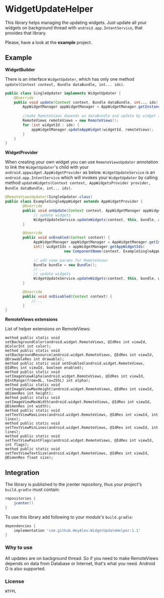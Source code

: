 # WidgetUpdateHelper

This library helps managing the updating widgets. Just update all your widgets on background thread with `android.app.IntentService`, that provides that library.

Please, have a look at the **example** project.

## Example

**WidgetBuilder**

There is an interface `WidgetUpdater`, which has only one method `update(Context context, Bundle dataBundle, int... ids)`. 

```java
public class SingleUpdater implements WidgetUpdater {
    @Override
    public void update(Context context, Bundle dataBundle, int... ids) {
        AppWidgetManager appWidgetManager = AppWidgetManager.getInstance(context);
       
        //make RemoteViews depends on dataBundle and update by widget ID
        RemoteViews remoteViews = new RemoteViews();
        for (int widgetId : ids) {
            appWidgetManager.updateAppWidget(widgetId, remoteViews);
        }
    }
}
```

**WidgetProvider**

When creating your own widget you can use `RemoteViewsUpdater` annotation to link the `WidgetUpdater`'s child with your `android.appwidget.AppWidgetProvider` as below.
`WidgetUpdateService` is an `android.app.IntentService` which will invokes your `WidgetUpdater` by calling method `updateWidgets(Context context, AppWidgetsProvider provider, Bundle dataBundle, int... ids)`.

```java
@RemoteViewsUpdater(SingleUpdater.class)
public class ExampleSingleAppWidget extends AppWidgetProvider {
        @Override
        public void onUpdate(Context context, AppWidgetManager appWidgetManager, int[] appWidgetIds) {
             // update widgets
             WidgetUpdateService.updateWidgets(context, this, bundle, appWidgetIds);
        }

        @Override
        public void onEnabled(Context context) {
             AppWidgetManager appWidgetManager = AppWidgetManager.getInstance(context);
             int[] widgetIds = appWidgetManager.getAppWidgetIds(
                           new ComponentName(context, ExampleSingleAppWidget.class));
           
             // add some params for RemoteViews
             Bundle bundle = new Bundle();
             //...
             // update widgets
             WidgetUpdateService.updateWidgets(context, this, bundle, widgetIds);
        }

        @Override
        public void onDisabled(Context context) {
            //...
        }
}
```

**RemoteViews extensions**

List of helper extensions on RemoteViews:
```
method public static void setBackgroundColor(android.widget.RemoteViews, @IdRes int viewId, @ColorInt int color);
method public static void setBackgroundResource(android.widget.RemoteViews, @IdRes int viewId, @DrawableRes int drawable);
method public static void setEnabled(android.widget.RemoteViews, @IdRes int viewId, boolean enabled);
method public static void setImageViewAlpha(android.widget.RemoteViews, @IdRes int viewId, @IntRange(from=0L, to=255L) int alpha);
method public static void setImageViewMaxHeight(android.widget.RemoteViews, @IdRes int viewId, @DimenRes int height);
method public static void setImageViewMaxWidth(android.widget.RemoteViews, @IdRes int viewId, @DimenRes int width);
method public static void setTextViewMaxLines(android.widget.RemoteViews, @IdRes int viewId, int lines);
method public static void setTextViewMinLines(android.widget.RemoteViews, @IdRes int viewId, int lines);
method public static void setTextViewPaintFlags(android.widget.RemoteViews, @IdRes int viewId, int flags);
method public static void setTextViewTextSize(android.widget.RemoteViews, @IdRes int viewId, @DimenRes float size);
```

## Integration
The library is published to the jcenter repository, thus your *project's* `build.gradle` must contain:

```groovy
repositories {
    jcenter()
}
```

To use this library add following to your *module's* `build.gradle`:

```groovy
dependencies {
    implementation 'com.github.HeyAlex:WidgetUpdateHelper:1.1'
}
```

### Why to use
All updates are on background thread. So if you need to make RemoteViews depends on data from Database or Internet, that's what you need.
Android O is also supported.

### License
```Text
WTFPL
```
